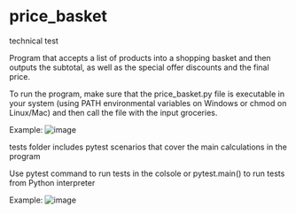 # price_basket
technical test

Program that accepts a list of products into a shopping basket and then outputs the
subtotal, as well as the special offer discounts and the final price.

To run the program, make sure that the price_basket.py file is executable in your system
(using PATH environmental variables on Windows or chmod on Linux/Mac)
and then call the file with the input groceries.

Example:
![image](https://user-images.githubusercontent.com/73342065/205895942-d356a9c6-a5e0-447d-a871-bbc441a6f7cd.png)

tests folder includes pytest scenarios that cover the main calculations in the program

Use pytest command to run tests in the colsole or pytest.main() to run tests from Python interpreter 

Example:
![image](https://user-images.githubusercontent.com/73342065/205896300-2e62d0f8-8f33-41ef-9c24-2d720764074b.png)

